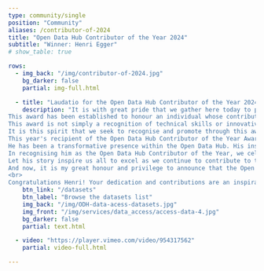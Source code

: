```yaml
---
type: community/single
position: "Community"
aliases: /contributor-of-2024
title: "Open Data Hub Contributor of the Year 2024"
subtitle: "Winner: Henri Egger"
# show_table: true

rows:
  - img_back: "/img/contributor-of-2024.jpg"
    bg_darker: false
    partial: img-full.html

  - title: "Laudatio for the Open Data Hub Contributor of the Year 2024"
    description: "It is with great pride that we gather here today to present the first “Open Data Hub Contributor of the Year” Award. <br>
This award has been established to honour an individual whose contributions have significantly advanced the goals and impact of the Open Data Hub.<br>
This award is not simply a recognition of technical skills or innovative ideas; it is a celebration of the spirit of collaboration, the drive for excellence and the commitment to fostering a vibrant and supportive community around our shared vision.<br>
It is this spirit that we seek to recognise and promote through this award, encouraging others to follow in the footsteps of those who exemplify these values.<br>
This year's recipient of the Open Data Hub Contributor of the Year Award is someone who embodies the very essence of what this recognition stands for. Despite his youth, he has become an inspiration within our community, proving that intellect and dedication know no age limits when it comes to making impactful contributions.<br>
He has been a transformative presence within the Open Data Hub. His insightful suggestions and proactive engagement have not only driven numerous improvements, but also fostered a culture of thoughtful innovation and collaboration.<br>
In recognising him as the Open Data Hub Contributor of the Year, we celebrate not only his individual achievements, but also the immense potential of our community. He is a testament to the fact that each of us, regardless of age or background, can have a significant impact on shaping the future of open data and digital innovation.<br>
Let his story inspire us all to excel as we continue to contribute to the development of the Open Data Hub.<br>
And now, it is my great honour and privilege to announce that the Open Data Hub Contributor of the Year 2024 is… Henri Egger.<br>
<br>
Congratulations Henri! Your dedication and contributions are an inspiration to us all."
    btn_link: "/datasets"
    btn_label: "Browse the datasets list"
    img_back: "/img/ODH-data-acess-datasets.jpg"
    img_front: "/img/services/data_access/access-data-4.jpg"
    bg_darker: false
    partial: text.html

  - video: "https://player.vimeo.com/video/954317562"
    partial: video-full.html

---
```


